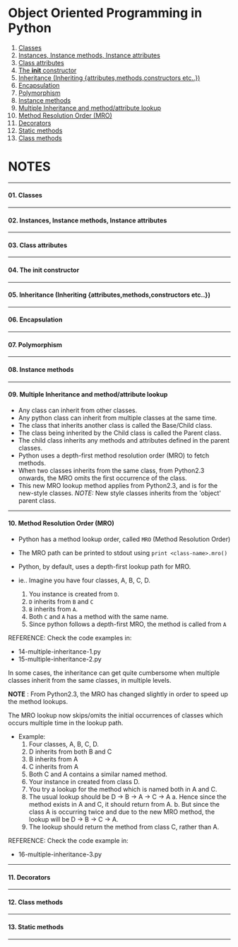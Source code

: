 # Object Oriented Programming in Python

01. [Classes](https://github.com/arvimal/Python-and-OOP#01-classes)
02. [Instances, Instance methods, Instance attributes](https://github.com/arvimal/Python-and-OOP#02-instances-instance-methods-instance-attributes)
03. [Class attributes](https://github.com/arvimal/Python-and-OOP#03-class-attributes)
04. [The __init__ constructor](https://github.com/arvimal/Python-and-OOP#04-the-init-constructor)
05. [Inheritance (Inheriting {attributes,methods,constructors etc..})](https://github.com/arvimal/Python-and-OOP#05-inheritance-inheriting-attributesmethodsconstructors-etc)
06. [Encapsulation](https://github.com/arvimal/Python-and-OOP#06-encapsulation)
07. [Polymorphism](https://github.com/arvimal/Python-and-OOP#07-polymorphism)
08. [Instance methods](https://github.com/arvimal/Python-and-OOP#08-instance-methods)
09. [Multiple Inheritance and method/attribute lookup](https://github.com/arvimal/Python-and-OOP#10-multiple-inheritance-and-how-lookup-works)
10. [Method Resolution Order (MRO)](https://github.com/arvimal/Python-and-OOP#11-method-resolution-order-mro)
11. [Decorators](https://github.com/arvimal/Python-and-OOP#12-decorators)
12. [Static methods](https://github.com/arvimal/Python-and-OOP#13-static-methods)
13. [Class methods](https://github.com/arvimal/Python-and-OOP#14-class-methods)


# NOTES
------------
#### 01. Classes

------------
#### 02. Instances, Instance methods, Instance attributes

------------
#### 03. Class attributes

------------
#### 04. The __init__ constructor

------------
#### 05. Inheritance (Inheriting {attributes,methods,constructors etc..})

-------------
#### 06. Encapsulation

------------
#### 07. Polymorphism

------------
#### 08. Instance methods

------------
#### 09. Multiple Inheritance and method/attribute lookup 

* Any class can inherit from other classes.
* Any python class can inherit from multiple classes at the same time.
* The class that inherits another class is called the Base/Child class.
* The class being inherited by the Child class is called the Parent class.
* The child class inherits any methods and attributes defined in the parent classes.
* Python uses a depth-first method resolution order (MRO) to fetch methods.
* When two classes inherits from the same class, from Python2.3 onwards, the MRO omits the first occurrence of the class.
* This new MRO lookup method applies from Python2.3, and is for the new-style classes.
	*NOTE:* New style classes inherits from the 'object' parent class.

------------
#### 10. Method Resolution Order (MRO)

* Python has a method lookup order, called `MRO` (Method Resolution Order)
* The MRO path can be printed to stdout using `print <class-name>.mro()`
* Python, by default, uses a depth-first lookup path for MRO.

* ie.. Imagine you have four classes, A, B, C, D.

  1. You instance is created from `D`.
  2. `D` inherits from `B` and `C`
  3. `B` inherits from `A`.
  4. Both `C` and `A` has a method with the same name.
  5. Since python follows a depth-first MRO, the method is called from `A`

REFERENCE: Check the code examples in:
  * 14-multiple-inheritance-1.py
  * 15-multiple-inheritance-2.py

In some cases, the inheritance can get quite cumbersome when multiple classes inherit from the same classes, in multiple levels. 

**NOTE** : From Python2.3, the MRO has changed slightly in order to speed up the method lookups.

The MRO lookup now skips/omits the initial occurrences of classes which occurs multiple time in the lookup path.

* Example:
  1. Four classes, A, B, C, D.
  2. D inherits from both B and C
  3. B inherits from A
  4. C inherits from A
  5. Both C and A contains a similar named method.
  6. Your instance in created from class D.
  7. You try a lookup for the method which is named both in A and C.
  8. The usual lookup should be D -> B -> A -> C -> A
  	a. Hence since the method exists in A and C, it should return from A.
  	b. But since the class A is occurring twice and due to the new MRO method, the lookup will be 
  	D -> B -> C -> A.
  9. The lookup should return the method from class C, rather than A.

REFERENCE: Check the code example in:
  * 16-multiple-inheritance-3.py

--------------
#### 11. Decorators

--------------
#### 12. Class methods


--------------
#### 13. Static methods

--------------



